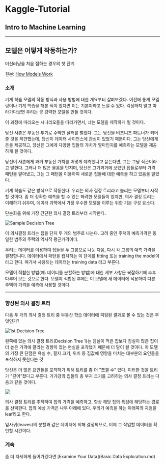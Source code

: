 # Kaggle-Tutorial

## Intro to Machine Learning

---

## 모델은 어떻게 작동하는가?

머신러닝을 처음 접하는 경우의 첫 단계

원본: [How Models Work](https://www.kaggle.com/dansbecker/how-models-work)

### 소개

기계 학습 모델의 작동 방식과 사용 방법에 대한 개요부터 살펴보겠다.
이전에 통계 모델링이나 기계 학습을 해본 적이 있다면 이는 기본이라고 느낄 수 있다.
걱정하지 말고 따라가다보면 우리는 곧 강력한 모델을 만들 것이다.

이 과정에 따라오는 시나리오들을 따라가면서, 너는 모델을 제작하게 될 것이다.

당신 사촌은 부동산 투기로 수백만 달러를 벌었다.
그는 당신을 비즈니즈 파트너가 되어줄 것을 제안했는데, 당신이 데이터 사이언스에 관심이 있었기 때문이다.
그는 당신에게 돈을 제공하고, 당신은 그에게 다양한 집들의 가치가 얼마인지를 예측하는 모델을 제공하게 될 것이다.

당신이 사촌에게 과거 부동산 가치를 어떻게 예측했냐고 묻는다면, 그는 그냥 직관이라고 말한다.
그러나 더 많은 물음을 던지며, 당신은 그가과거에 보았던 집들로부터 가격 패턴을 알아냈고,
그는 그 패턴을 이용하여 새로운 집들에 대한 예측을 하고 있음을 알았다.

기계 학습도 같은 방식으로 작동한다.
우리는 의사 결정 트리라고 불리는 모델부터 시작할 것이다.
좀 더 정확한 예측을 할 수 있는 화려한 모델들이 있지만,
의사 결정 트리는 이해하기 쉬우며, 데이터 과학에서 가장 우수한 모델을 이루는 위한 기본 구성 요소다.

단순화를 위해 가장 간단한 의사 결정 트리부터 시작한다.

![Sample Decision Tree](http://i.imgur.com/7tsb5b1.png)

이 의사결정 트리는 집을 단지 두 개의 범주로 나눈다.
고려 중인 주택의 예측가격은 동일한 범주의 주택의 역사적 평균가격이다.

우리는 데이터를 이용하여 집들을 두 그룹으로 나눈 다음,
다시 각 그룹의 예측 가격을 결정합니다.
데이터에서 패턴을 캡처하는 이 단계를 fitting 또는 training the model이라고 한다.
여기서 사용되는 데이터는 training data 라고 부른다.

모델이 적합한 방법(예: 데이터를 분할하는 방법)에 대한 세부 사항은 복잡하기에 추후 다루어 보는 것으로 한다.
모델이 적합된 후에는 이 모델에 새 데이터에 적용하여 다른 주택의 가격을 예측에 사용할 것이다.

---

### 향상된 의사 결정 트리

다음 두 개의 의사 결정 트리 중 부동산 학습 데이터에 피팅된 결과로 볼 수 있는 것은 무엇인가?

![1st Decision Tree](http://i.imgur.com/prAjgku.png)

왼쪽에 있는 의사 결정 트리(Decision Tree 1)는 침실이 적은 집보다 침실이 많은 집이
더 높은 가격에 팔리는 경향이 있는 현실을 포착했기 때문에 더 말이 될 것이다.
이 모델의 가장 큰 단점은 욕실 수, 필지 크기, 위치 등 집값에 영향을 미치는 대부분의 요인들을 포착하지 못한다는 것

당신은 더 많은 요인들을 포착하기 위해 트리를 좀 더 "쪼갤 수" 있다. 이러한 것을 트리가 "깊어"졌다고 부른다.
가가강의 집들의 총 부지 크기를 고려하는 의사 결정 트리는 다음과 같을 것이다.

![](http://i.imgur.com/R3ywQsR.png)

의사 결정 트리를 추적하여 집의 가격을 예측하고, 항상 해당 집의 특성에 해당하는 경로를 선택한다.
집의 예상 가격은 나무 아래에 있다.
우리가 예측을 하는 아래쪽의 지점을 leaf라고  한다.

잎사귀(leaves)의 분할과 값은 데이터에 의해 결정되므로, 이제 그 작업할 데이터를 확인할 시간이다.

### 계속

좀 더 자세하게 들어가겠다면 [Examine Your Data](Basic Data Exploration.md)

